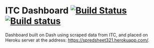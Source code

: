 # ITC Dashboard [![Build Status](https://travis-ci.org/Oysiyl/ITC-Dashboard.svg?branch=master)](https://travis-ci.org/Oysiyl/ITC-Dashboard) [![Build status](https://ci.appveyor.com/api/projects/status/3e7obmv09i2jcfhg/branch/master?svg=true)](https://ci.appveyor.com/project/Oysiyl/itc-dashboard/branch/master)


Dashboard built on Dash using scraped data from ITC, and placed on Heroku server at the address: https://spredsheet321.herokuapp.com/.
